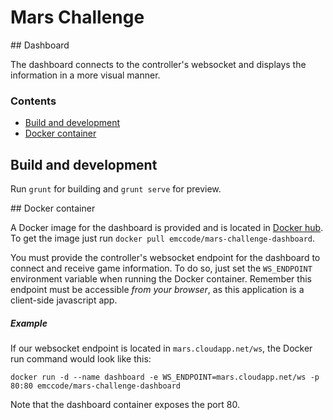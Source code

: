 # Mars Challenge

## Dashboard

The dashboard connects to the controller's websocket and displays the
information in a more visual manner.

### Contents

- [Build and development](#build-and-development)
- [Docker container](#docker-container)

## Build and development

Run `grunt` for building and `grunt serve` for preview.


## Docker container

A Docker image for the dashboard is provided and is located in
[Docker hub](https://registry.hub.docker.com/u/emccode/mars-challenge-dashboard/).
To get the image just run `docker pull emccode/mars-challenge-dashboard`.

You must provide the controller's websocket endpoint for the dashboard to
connect and receive game information. To do so, just set the `WS_ENDPOINT`
environment variable when running the Docker container. Remember this endpoint
must be accessible *from your browser*, as this application is a client-side
javascript app.

##### Example

If our websocket endpoint is located in `mars.cloudapp.net/ws`, the Docker run
command would look like this:

    docker run -d --name dashboard -e WS_ENDPOINT=mars.cloudapp.net/ws -p 80:80 emccode/mars-challenge-dashboard

Note that the dashboard container exposes the port 80.
